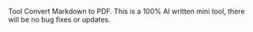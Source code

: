 Tool Convert Markdown to PDF. This is a 100% AI written mini tool, there will be no bug fixes or updates.

